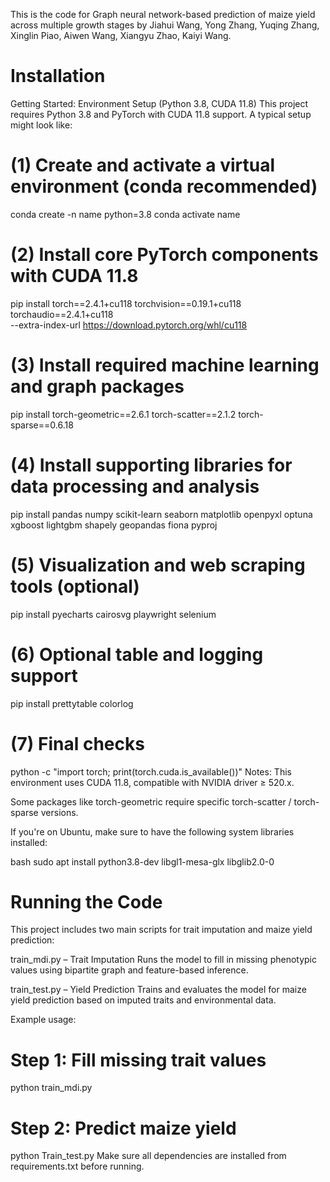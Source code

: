 This is the code for Graph neural network-based prediction of maize yield across multiple growth stages by Jiahui Wang, Yong Zhang, Yuqing Zhang, Xinglin Piao, Aiwen Wang, Xiangyu Zhao, Kaiyi Wang.

# Installation
Getting Started: Environment Setup (Python 3.8, CUDA 11.8)
This project requires Python 3.8 and PyTorch with CUDA 11.8 support. A typical setup might look like:
# (1) Create and activate a virtual environment (conda recommended)
conda create -n name python=3.8
conda activate name

# (2) Install core PyTorch components with CUDA 11.8
pip install torch==2.4.1+cu118 torchvision==0.19.1+cu118 torchaudio==2.4.1+cu118 \
  --extra-index-url https://download.pytorch.org/whl/cu118

# (3) Install required machine learning and graph packages
pip install torch-geometric==2.6.1 torch-scatter==2.1.2 torch-sparse==0.6.18

# (4) Install supporting libraries for data processing and analysis
pip install pandas numpy scikit-learn seaborn matplotlib openpyxl optuna xgboost lightgbm shapely geopandas fiona pyproj

# (5) Visualization and web scraping tools (optional)
pip install pyecharts cairosvg playwright selenium

# (6) Optional table and logging support
pip install prettytable colorlog

# (7) Final checks
python -c "import torch; print(torch.cuda.is_available())"
Notes:
This environment uses CUDA 11.8, compatible with NVIDIA driver ≥ 520.x.

Some packages like torch-geometric require specific torch-scatter / torch-sparse versions.

If you're on Ubuntu, make sure to have the following system libraries installed:

bash
sudo apt install python3.8-dev libgl1-mesa-glx libglib2.0-0

# Running the Code
This project includes two main scripts for trait imputation and maize yield prediction:

train_mdi.py – Trait Imputation
Runs the model to fill in missing phenotypic values using bipartite graph and feature-based inference.

train_test.py – Yield Prediction
Trains and evaluates the model for maize yield prediction based on imputed traits and environmental data.

Example usage:

# Step 1: Fill missing trait values
python train_mdi.py

# Step 2: Predict maize yield
python Train_test.py
Make sure all dependencies are installed from requirements.txt before running.
